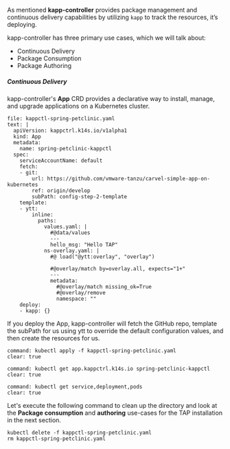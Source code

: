 As mentioned **kapp-controller** provides package management and continuous delivery capabilities by utilizing `kapp` to track the resources, it’s deploying.

kapp-controller has three primary use cases, which we will talk about:
- Continuous Delivery
- Package Consumption
- Package Authoring

##### Continuous Delivery
kapp-controller's **App** CRD provides a declarative way to install, manage, and upgrade applications on a Kubernetes cluster.

```editor:append-lines-to-file
file: kappctl-spring-petclinic.yaml
text: |
  apiVersion: kappctrl.k14s.io/v1alpha1
  kind: App
  metadata:
    name: spring-petclinic-kappctl
  spec:
    serviceAccountName: default
    fetch:
    - git:
        url: https://github.com/vmware-tanzu/carvel-simple-app-on-kubernetes
        ref: origin/develop
        subPath: config-step-2-template
    template:
    - ytt:
        inline:
          paths:
            values.yaml: |
              #@data/values
              ---
              hello_msg: "Hello TAP"
            ns-overlay.yaml: |
              #@ load("@ytt:overlay", "overlay")

              #@overlay/match by=overlay.all, expects="1+"
              ---
              metadata:
                #@overlay/match missing_ok=True
                #@overlay/remove
                namespace: ""
    deploy:
    - kapp: {}
```

If you deploy the App, kapp-controller will fetch the GitHub repo, template the subPath for us using ytt to override the default configuration values, and then create the resources for us.
```terminal:execute
command: kubectl apply -f kappctl-spring-petclinic.yaml
clear: true
```
```terminal:execute
command: kubectl get app.kappctrl.k14s.io spring-petclinic-kappctl
clear: true
```
```terminal:execute
command: kubectl get service,deployment,pods
clear: true
```

Let's execute the following command to clean up the directory and look at the **Package consumption** and **authoring** use-cases for the TAP installation in the next section.
```execute
kubectl delete -f kappctl-spring-petclinic.yaml
rm kappctl-spring-petclinic.yaml
```